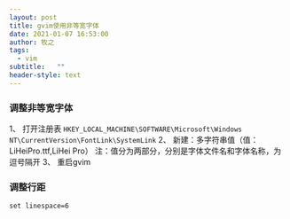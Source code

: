 ```yaml
---
layout: post
title: gvim使用非等宽字体
date: 2021-01-07 16:53:00
author: 牧之
tags: 
  - vim
subtitle:   ""
header-style: text
---
```



### 调整非等宽字体
1、 打开注册表
`HKEY_LOCAL_MACHINE\SOFTWARE\Microsoft\Windows NT\CurrentVersion\FontLink\SystemLink`
2、 新建：多字符串值（值：LiHeiPro.ttf,LiHei Pro）
注：值分为两部分，分别是字体文件名和字体名称，为逗号隔开
3、 重启gvim

### 调整行距
```plaintext
set linespace=6
```
